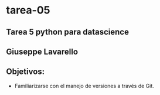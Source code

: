 # tarea-05
## Tarea 5 python para datascience
## Giuseppe Lavarello
## Objetivos:
- Familiarizarse con el manejo de versiones a través de Git.

